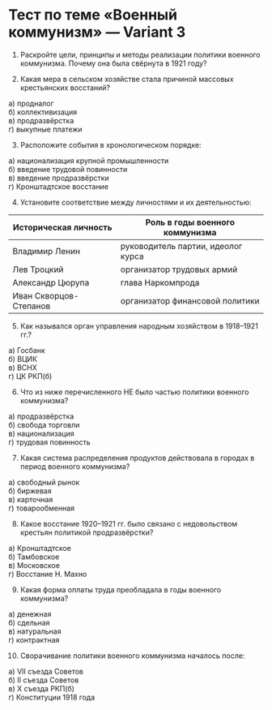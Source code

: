 # Тест по теме «Военный коммунизм» — Variant 3

1. Раскройте цели, принципы и методы реализации политики военного коммунизма. Почему она была свёрнута в 1921 году?

2. Какая мера в сельском хозяйстве стала причиной массовых крестьянских восстаний?

а) продналог  
б) коллективизация  
в) продразвёрстка  
г) выкупные платежи

3. Расположите события в хронологическом порядке:

а) национализация крупной промышленности  
б) введение трудовой повинности  
в) введение продразвёрстки  
г) Кронштадтское восстание

4. Установите соответствие между личностями и их деятельностью:

| Историческая личность | Роль в годы военного коммунизма |
|------------------------|----------------------------------|
| Владимир Ленин         | руководитель партии, идеолог курса |
| Лев Троцкий            | организатор трудовых армий        |
| Александр Цюрупа       | глава Наркомпрода                 |
| Иван Скворцов-Степанов| организатор финансовой политики  |

5. Как назывался орган управления народным хозяйством в 1918–1921 гг.?

а) Госбанк  
б) ВЦИК  
в) ВСНХ  
г) ЦК РКП(б)

6. Что из ниже перечисленного НЕ было частью политики военного коммунизма?

а) продразвёрстка  
б) свобода торговли  
в) национализация  
г) трудовая повинность

7. Какая система распределения продуктов действовала в городах в период военного коммунизма?

а) свободный рынок  
б) биржевая  
в) карточная  
г) товарообменная

8. Какое восстание 1920–1921 гг. было связано с недовольством крестьян политикой продразвёрстки?

а) Кронштадтское  
б) Тамбовское  
в) Московское  
г) Восстание Н. Махно

9. Какая форма оплаты труда преобладала в годы военного коммунизма?

а) денежная  
б) сдельная  
в) натуральная  
г) контрактная

10. Сворачивание политики военного коммунизма началось после:

а) VII съезда Советов  
б) II съезда Советов  
в) X съезда РКП(б)  
г) Конституции 1918 года

